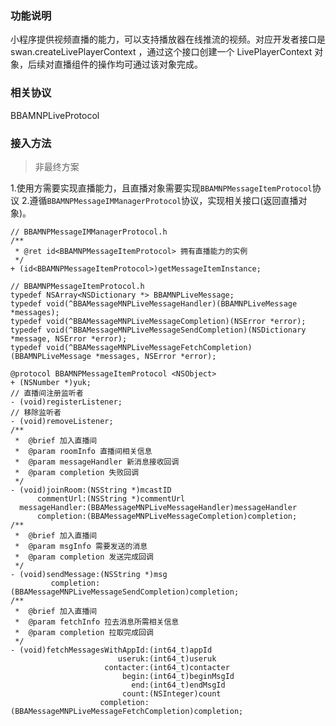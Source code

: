 
### 功能说明

小程序提供视频直播的能力，可以支持播放器在线推流的视频。对应开发者接口是 swan.createLivePlayerContext ，通过这个接口创建一个 LivePlayerContext 对象，后续对直播组件的操作均可通过该对象完成。
### 相关协议
BBAMNPLiveProtocol

### 接入方法
> 非最终方案

1.使用方需要实现直播能力，且直播对象需要实现`BBAMNPMessageItemProtocol`协议
2.遵循`BBAMNPMessageIMManagerProtocol`协议，实现相关接口(返回直播对象)。

```
// BBAMNPMessageIMManagerProtocol.h
/**
 * @ret id<BBAMNPMessageItemProtocol> 拥有直播能力的实例
 */
+ (id<BBAMNPMessageItemProtocol>)getMessageItemInstance;

```

```
// BBAMNPMessageItemProtocol.h
typedef NSArray<NSDictionary *> BBAMNPLiveMessage;
typedef void(^BBAMessageMNPLiveMessageHandler)(BBAMNPLiveMessage *messages);
typedef void(^BBAMessageMNPLiveMessageCompletion)(NSError *error);
typedef void(^BBAMessageMNPLiveMessageSendCompletion)(NSDictionary *message, NSError *error);
typedef void(^BBAMessageMNPLiveMessageFetchCompletion)(BBAMNPLiveMessage *messages, NSError *error);

@protocol BBAMNPMessageItemProtocol <NSObject>
+ (NSNumber *)yuk;
// 直播间注册监听者
- (void)registerListener;
// 移除监听者
- (void)removeListener;
/**
 *  @brief 加入直播间
 *  @param roomInfo 直播间相关信息
 *  @param messageHandler 新消息接收回调
 *  @param completion 失败回调
 */
- (void)joinRoom:(NSString *)mcastID
      commentUrl:(NSString *)commentUrl
  messageHandler:(BBAMessageMNPLiveMessageHandler)messageHandler
      completion:(BBAMessageMNPLiveMessageCompletion)completion;
/**
 *  @brief 加入直播间
 *  @param msgInfo 需要发送的消息
 *  @param completion 发送完成回调
 */
- (void)sendMessage:(NSString *)msg
         completion:(BBAMessageMNPLiveMessageSendCompletion)completion;
/**
 *  @brief 加入直播间
 *  @param fetchInfo 拉去消息所需相关信息
 *  @param completion 拉取完成回调
 */
- (void)fetchMessagesWithAppId:(int64_t)appId
                        useruk:(int64_t)useruk
                     contacter:(int64_t)contacter
                         begin:(int64_t)beginMsgId
                           end:(int64_t)endMsgId
                         count:(NSInteger)count
                    completion:(BBAMessageMNPLiveMessageFetchCompletion)completion;

```


